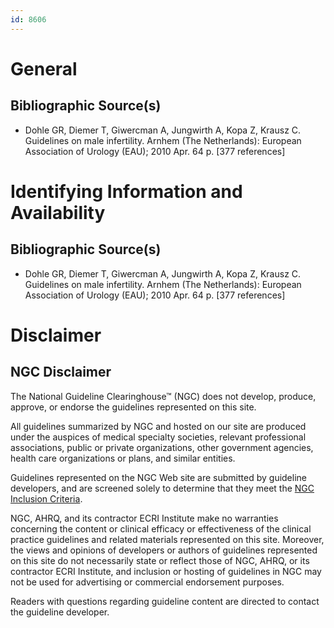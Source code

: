 ```yaml
---
id: 8606
---
```


# General

## Bibliographic Source(s)

- Dohle GR, Diemer T, Giwercman A, Jungwirth A, Kopa Z, Krausz C. Guidelines on male infertility. Arnhem (The Netherlands): European Association of Urology (EAU); 2010 Apr. 64 p. [377 references]

# Identifying Information and Availability

## Bibliographic Source(s)

- Dohle GR, Diemer T, Giwercman A, Jungwirth A, Kopa Z, Krausz C. Guidelines on male infertility. Arnhem (The Netherlands): European Association of Urology (EAU); 2010 Apr. 64 p. [377 references]

# Disclaimer

## NGC Disclaimer

The National Guideline Clearinghouse™ (NGC) does not develop, produce, approve, or endorse the guidelines represented on this site.

All guidelines summarized by NGC and hosted on our site are produced under the auspices of medical specialty societies, relevant professional associations, public or private organizations, other government agencies, health care organizations or plans, and similar entities.

Guidelines represented on the NGC Web site are submitted by guideline developers, and are screened solely to determine that they meet the [NGC Inclusion Criteria](/help-and-about/summaries/inclusion-criteria).

NGC, AHRQ, and its contractor ECRI Institute make no warranties concerning the content or clinical efficacy or effectiveness of the clinical practice guidelines and related materials represented on this site. Moreover, the views and opinions of developers or authors of guidelines represented on this site do not necessarily state or reflect those of NGC, AHRQ, or its contractor ECRI Institute, and inclusion or hosting of guidelines in NGC may not be used for advertising or commercial endorsement purposes.

Readers with questions regarding guideline content are directed to contact the guideline developer.

